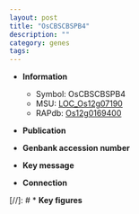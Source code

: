 ```yaml
---
layout: post
title: "OsCBSCBSPB4"
description: ""
category: genes
tags: 
---
```


* **Information**  
    + Symbol: OsCBSCBSPB4  
    + MSU: [LOC_Os12g07190](http://rice.uga.edu/cgi-bin/ORF_infopage.cgi?orf=LOC_Os12g07190)  
    + RAPdb: [Os12g0169400](http://rapdb.dna.affrc.go.jp/viewer/gbrowse_details/irgsp1?name=Os12g0169400)  

* **Publication**  

* **Genbank accession number**  

* **Key message**  

* **Connection**  

[//]: # * **Key figures**  


